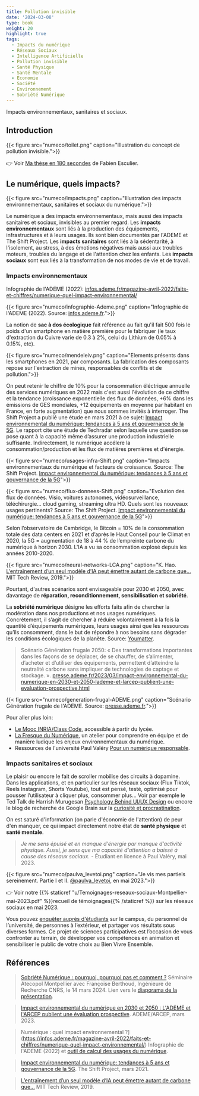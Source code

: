 ```yaml
---
title: Pollution invisible
date: '2024-03-08'
type: book
weight: 20
highlight: true
tags:
  - Impacts du numérique
  - Réseaux Sociaux
  - Intelligence Artificielle
  - Pollution invisible
  - Santé Physique
  - Santé Mentale
  - Economie
  - Société
  - Environnement
  - Sobriété Numérique
---
```


Impacts environnementaux, sanitaires et sociaux.

<!--more-->

## Introduction

{{< figure src="numeco/toilet.png" caption="Illustration du concept de pollution invisible.">}}

👉 Voir [Ma thèse en 180 secondes](https://www.youtube.com/watch?v=FjzK-dgE4Os&ab_channel=Paris-EstSup) de Fabien Esculier.

## Le numérique, quels impacts?

{{< figure src="numeco/impacts.png" caption="Illustration des impacts environnementaux, sanitaires et sociaux du numérique.">}}

Le numérique a des impacts environnementaux, mais aussi des impacts sanitaires et sociaux, invisibles au premier regard. 
Les <b>impacts environnementaux</b> sont liés à la production des équipements, infrastructures et à leurs usages. Ils sont bien documentés par l'ADEME et The Shift Project.
Les <b>impacts sanitaires</b> sont liés à la sédentarité, à l'isolement, au stress, à des émotions négatives mais aussi aux troubles moteurs, troubles du langage et de l'attention chez les enfants.
Les <b>impacts sociaux</b> sont eux liés à la transformation de nos modes de vie et de travail. 

### Impacts environnementaux

Infographie de l'ADEME (2022): [infos.ademe.fr/magazine-avril-2022/faits-et-chiffres/numerique-quel-impact-environnemental/](https://infos.ademe.fr/magazine-avril-2022/faits-et-chiffres/numerique-quel-impact-environnemental/)

{{< figure src="numeco/infographie-Ademe.png" caption="Infographie de l'ADEME (2022). Source: [infos.ademe.fr](https://infos.ademe.fr/magazine-avril-2022/faits-et-chiffres/numerique-quel-impact-environnemental/).">}}

La notion de <b>sac à dos écologique</b> fait référence au fait qu'il fait 500 fois le poids d'un smartphone en matière première pour le fabriquer (le taux d'extraction du Cuivre varie de 0.3 à 2%, celui du Lithium de 0.05% à 0.15%, etc).

{{< figure src="numeco/mendeleiv.png" caption="Elements présents dans les smartphones en 2021, par composants. La fabrication des composants repose sur l'extraction de mines, responsables de conflits et de pollution.">}}

On peut retenir le chiffre de 10% pour la consommation éléctrique annuelle des services numériques en 2022 mais c'est aussi l'évolution de ce chiffre et la tendance (croissance exponentielle des flux de données, +6% dans les émissions de GES mondiales, +12 équipements en moyenne par habitant en France, en forte augmentation) que nous sommes invités à interroger.
The Shift Project a publié une étude en mars 2021 à ce sujet: [Impact environnemental du numérique: tendances à 5 ans et gouvernance de la 5G](https://theshiftproject.org/wp-content/uploads/2021/03/Note-danalyse_Numerique-et-5G_30-mars-2021.pdf). Le rapport cite une étude de Techradar selon laquelle une question se pose quant à la capacité même d’assurer une production industrielle suffisante. Indirectement, le numérique accélere la consommation/production et les flux de matières premières et d'énergie.

{{< figure src="numeco/usages-infra-Shift.png" caption="Impacts environnementaux du numérique et facteurs de croissance. Source: The Shift Project. [Impact environnemental du numérique: tendances à 5 ans et gouvernance de la 5G](https://theshiftproject.org/wp-content/uploads/2021/03/Note-danalyse_Numerique-et-5G_30-mars-2021.pdf)">}}

{{< figure src="numeco/flux-donnees-Shift.png" caption="Evolution des flux de données. Visio, voitures autonomes, vidéosurveillance, téléchirurgie… cloud gaming, streaming ultra HD. Quels sont les nouveaux usages pertinents? Source: The Shift Project. [Impact environnemental du numérique: tendances à 5 ans et gouvernance de la 5G](https://theshiftproject.org/wp-content/uploads/2021/03/Note-danalyse_Numerique-et-5G_30-mars-2021.pdf)">}}

Selon l’observatoire de Cambridge, le Bitcoin = 10% de la consommation totale des data centers en 2021 et d’après le Haut Conseil pour le Climat en 2020, la 5G = augmentation de 18 à 44 % de l’empreinte carbone du numérique à horizon 2030. L'IA a vu sa consommation explosé depuis les années 2010-2020.

{{< figure src="numeco/neural-networks-LCA.png" caption="K. Hao. [L’entraînement d’un seul modèle d’IA peut émettre autant de carbone que…](https://www.technologyreview.com/2019/06/06/239031/training-a-single-ai-model-can-emit-as-much-carbon-as-five-cars-in-their-lifetimes/) MIT Tech Review, 2019.">}}

Pourtant, d'autres scénarios sont envisageable pour 2030 et 2050, avec davantage de <b>réparation, reconditionnement, sensibilisation et sobriété</b>. 

La <b>sobriété numérique</b> désigne les efforts faits afin de chercher la modération dans nos productions et nos usages numériques. Concrètement, il s’agit de chercher à réduire volontairement à la fois la quantité d’équipements numériques, leurs usages ainsi que les ressources qu’ils consomment, dans le but de répondre à nos besoins sans dégrader les conditions écologiques de la planète. Source: [Youmatter](https://youmatter.world/fr/definition/sobriete-numerique-definition).

> Scénario Génération frugale 2050: « Des transformations importantes dans les façons de se déplacer, de se chauffer, de s’alimenter, d’acheter et d’utiliser des équipements, permettent d’atteindre la neutralité carbone sans impliquer de technologies de captage et stockage. ». [presse.ademe.fr/2023/03/impact-environnemental-du-numerique-en-2030-et-2050-lademe-et-larcep-publient-une-evaluation-prospective.html](https://presse.ademe.fr/2023/03/impact-environnemental-du-numerique-en-2030-et-2050-lademe-et-larcep-publient-une-evaluation-prospective.html)

{{< figure src="numeco/generation-frugal-ADEME.png" caption="Scénario Génération frugale de l'ADEME. Source: [presse.ademe.fr](https://presse.ademe.fr/2023/03/impact-environnemental-du-numerique-en-2030-et-2050-lademe-et-larcep-publient-une-evaluation-prospective.html).">}}

Pour aller plus loin: 
- [Le Mooc INRIA/Class Code](https://www.fun-mooc.fr/fr/cours/impacts-environnementaux-du-numerique/), accessible à partir du lycée.
- [La Fresque du Numérique](https://www.fresquedunumerique.org/), un atelier pour comprendre en équipe et de manière ludique les enjeux environnementaux du numérique.
- Ressources de l'université Paul Valéry [Pour un numérique responsable](https://www.univ-montp3.fr/fr/vie-de-campus/campus-num%C3%A9rique/un-numerique-responsable).

### Impacts sanitaires et sociaux

Le plaisir ou encore le fait de scroller mobilise des circuits à dopamine. Dans les applications, et en particulier sur les réseaux sociaux (Flux Tiktok, Reels Instagram, Shorts Youtube), tout est pensé, testé, optimisé pour pousser l’utilisateur à cliquer plus, consommer plus... Voir par exemple le Ted Talk de Harrish Murugesan [Psychology Behind UI/UX Design](https://www.youtube.com/watch?v=fdXI9yznzz8) ou encore le blog de recherche de Google Brain sur la [curiosité et procrastination](https://blog.research.google/2018/10/curiosity-and-procrastination-in.html?ref=blog.floydhub.com&m=1).

On est saturé d'information (on parle d'économie de l'attention) de peur d'en manquer, ce qui impact directement notre état de <b>santé physique</b> et <b>santé mentale</b>.

> _Je me sens épuisé et en manque d'énergie par manque d'activité physique. Aussi, je sens que ma capacité d'attention a baissé à cause des réseaux sociaux._ - Étudiant en licence à Paul Valéry, mai 2023.

{{< figure src="numeco/paulva_levetoi.png" caption="Je vis mes partiels sereinement. Partie I et II. [@paulva_levetoi](https://www.instagram.com/paulva_levetoi/), en mai 2023.">}}

👉 Voir notre {{% staticref "u/Temoignages-reseaux-sociaux-Montpellier-mai-2023.pdf" %}}recueil de témoignages{{% /staticref %}} sur les réseaux sociaux en mai 2023.

Vous pouvez [enquêter auprès d'étudiants](https://framaforms.org/reseaux-sociaux-attention-et-sante-mentale-1687119437) sur le campus, du personnel de l’université, de personnes à l’extérieur, et partager vos résultats sous diverses formes.
Ce projet de sciences participatives est l’occasion de vous confronter au terrain, de développer vos compétences en animation et sensibiliser le public de votre choix au Bien Vivre Ensemble.

## Références

> [Sobriété Numérique : pourquoi, pourquoi pas et comment ?](https://atecopolmtp.hypotheses.org/352) Séminaire Atecopol Montpellier avec Françoise Berthoud, Ingénieure de Recherche CNRS, le 14 mars 2024. Lien vers le [diaporama de la présentation](https://atecopolmtp.hypotheses.org/files/2024/03/Sobriete-Numerique-atecopol-montpellier-mars-2024.pdf).

> [Impact environnemental du numérique en 2030 et 2050 : L'ADEME et l'ARCEP publient une évaluation prospective](https://presse.ademe.fr/2023/03/impact-environnemental-du-numerique-en-2030-et-2050-lademe-et-larcep-publient-une-evaluation-prospective.html). ADEME/ARCEP, mars 2023.

> Numérique : quel impact environnemental ?](https://infos.ademe.fr/magazine-avril-2022/faits-et-chiffres/numerique-quel-impact-environnemental/) Infographie de l'ADEME (2022) et [outil de calcul des usages du numérique](https://agirpourlatransition.ademe.fr/particuliers/bureau/numerique/calculez-lempreinte-carbone-usages-numeriques).

> [Impact environnemental du numérique: tendances à 5 ans et gouvernance de la 5G](https://theshiftproject.org/wp-content/uploads/2021/03/Note-danalyse_Numerique-et-5G_30-mars-2021.pdf). The Shift Project, mars 2021.

> [L’entraînement d’un seul modèle d’IA peut émettre autant de carbone que…](https://www.technologyreview.com/2019/06/06/239031/training-a-single-ai-model-can-emit-as-much-carbon-as-five-cars-in-their-lifetimes/) MIT Tech Review, 2019.